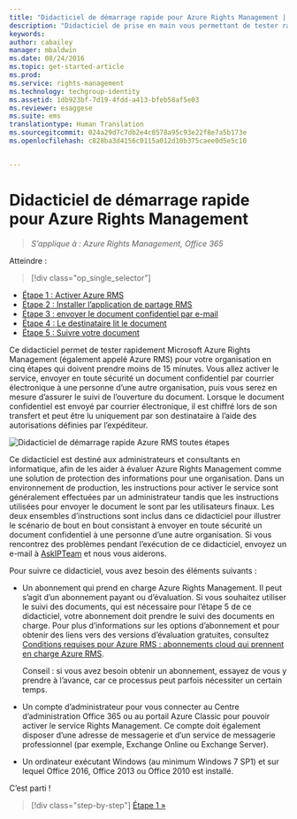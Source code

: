 ```yaml
---
title: "Didacticiel de démarrage rapide pour Azure Rights Management | Azure RMS"
description: "Didacticiel de prise en main vous permettant de tester rapidement Microsoft Azure Rights Management dans votre organisation en seulement cinq étapes et moins de 15 minutes."
keywords: 
author: cabailey
manager: mbaldwin
ms.date: 08/24/2016
ms.topic: get-started-article
ms.prod: 
ms.service: rights-management
ms.technology: techgroup-identity
ms.assetid: 1db923bf-7d19-4fdd-a413-bfeb58af5e03
ms.reviewer: esaggese
ms.suite: ems
translationtype: Human Translation
ms.sourcegitcommit: 024a29d7c7db2e4c0578a95c93e22f8e7a5b173e
ms.openlocfilehash: c828ba3d4156c0115a012d10b375caee0d5e5c10


---
```


# Didacticiel de démarrage rapide pour Azure Rights Management

>*S’applique à : Azure Rights Management, Office 365*

Atteindre : 
> [!div class="op_single_selector"]
- [Étape 1 : Activer Azure RMS](tutorial-step1.md)
- [Étape 2 : Installer l’application de partage RMS](tutorial-step2.md)
- [Étape 3 : envoyer le document confidentiel par e-mail](tutorial-step3.md)
- [Étape 4 : Le destinataire lit le document](tutorial-step4.md)
- [Étape 5 : Suivre votre document](tutorial-step5.md)

Ce didacticiel permet de tester rapidement Microsoft Azure Rights Management (également appelé Azure RMS) pour votre organisation en cinq étapes qui doivent prendre moins de 15 minutes. Vous allez activer le service, envoyer en toute sécurité un document confidentiel par courrier électronique à une personne d’une autre organisation, puis vous serez en mesure d’assurer le suivi de l’ouverture du document. Lorsque le document confidentiel est envoyé par courrier électronique, il est chiffré lors de son transfert et peut être lu uniquement par son destinataire à l’aide des autorisations définies par l’expéditeur.

![Didacticiel de démarrage rapide Azure RMS toutes étapes](../media/AzRMS_QuickStartStepsAll.PNG)

Ce didacticiel est destiné aux administrateurs et consultants en informatique, afin de les aider à évaluer Azure Rights Management comme une solution de protection des informations pour une organisation. Dans un environnement de production, les instructions pour activer le service sont généralement effectuées par un administrateur tandis que les instructions utilisées pour envoyer le document le sont par les utilisateurs finaux. Les deux ensembles d’instructions sont inclus dans ce didacticiel pour illustrer le scénario de bout en bout consistant à envoyer en toute sécurité un document confidentiel à une personne d’une autre organisation. Si vous rencontrez des problèmes pendant l’exécution de ce didacticiel, envoyez un e-mail à [AskIPTeam](mailto:askipteam@microsoft.com?subject=Having%20problems%20with%20the%20Quick%20Start%20tutorial) et nous vous aiderons.

Pour suivre ce didacticiel, vous avez besoin des éléments suivants :

-   Un abonnement qui prend en charge Azure Rights Management. Il peut s’agit d’un abonnement payant ou d’évaluation. Si vous souhaitez utiliser le suivi des documents, qui est nécessaire pour l’étape 5 de ce didacticiel, votre abonnement doit prendre le suivi des documents en charge. Pour plus d’informations sur les options d’abonnement et pour obtenir des liens vers des versions d’évaluation gratuites, consultez [Conditions requises pour Azure RMS : abonnements cloud qui prennent en charge Azure RMS](requirements-subscriptions.md).

    Conseil : si vous avez besoin obtenir un abonnement, essayez de vous y prendre à l’avance, car ce processus peut parfois nécessiter un certain temps.

-   Un compte d’administrateur pour vous connecter au Centre d’administration Office 365 ou au portail Azure Classic pour pouvoir activer le service Rights Management. Ce compte doit également disposer d’une adresse de messagerie et d’un service de messagerie professionnel (par exemple, Exchange Online ou Exchange Server).

-   Un ordinateur exécutant Windows (au minimum Windows 7 SP1) et sur lequel Office 2016, Office 2013 ou Office 2010 est installé.

C’est parti !

>[!div class="step-by-step"]
[Étape 1 »](tutorial-step1.md)






<!--HONumber=Aug16_HO4-->


